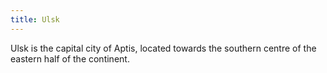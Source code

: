 ```yaml
---
title: Ulsk
---
```


Ulsk is the capital city of Aptis, located towards the southern centre of the eastern half of the continent.<!--more-->

